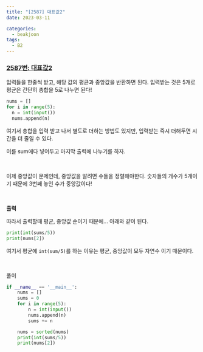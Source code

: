 ```yaml
---
title: "[2587] 대표값2"
date: 2023-03-11

categories:
  - beakjoon
tags:
  - B2
---
```


### [2587번: 대표값2](https://www.acmicpc.net/problem/2587)

입력들을 한줄씩 받고, 해당 값의 평균과 중앙값을 반환하면 된다.
입력받는 것은 5개로 평균은 간단히 총합을 5로 나누면 된다!

```python
nums = []
for i in range(5):
  n = int(input())
  nums.append(n)
```

여기서 총합을 입력 받고 나서 별도로 더하는 방법도 있지만, 
입력받는 즉시 더해두면 시간을 더 줄일 수 있다.

이를 sum에다 넣어두고 마지막 출력에 나누기를 하자.

<br>

이제 중앙값이 문제인데, 중앙값을 알려면 수들을 정렬해야한다.
숫자들의 개수가 5개이기 때문에 3번째 놓인 수가 중앙값이다!

<br>

**출력**

따라서 출력할때 평균, 중앙값 순이기 때문에... 아래와 같이 된다.
```python
print(int(sums/5))
print(nums[2])
```
여기서 평균에 `int(sum/5)`를 하는 이유는 평균, 중앙값이 모두 자연수 이기 
때문이다. 



<br>
  
풀이
    
```python
if __name__ == '__main__':
    nums = []
    sums = 0
    for i in range(5):
        n = int(input())
        nums.append(n)
        sums += n

    nums = sorted(nums)
    print(int(sums/5))
    print(nums[2])
```
